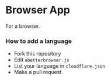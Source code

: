 # Browser App

For a browser.

### How to add a language
* Fork this repository
* Edit `abetterbrowser.js`
* List your language in `cloudflare.json`
* Make a pull request
